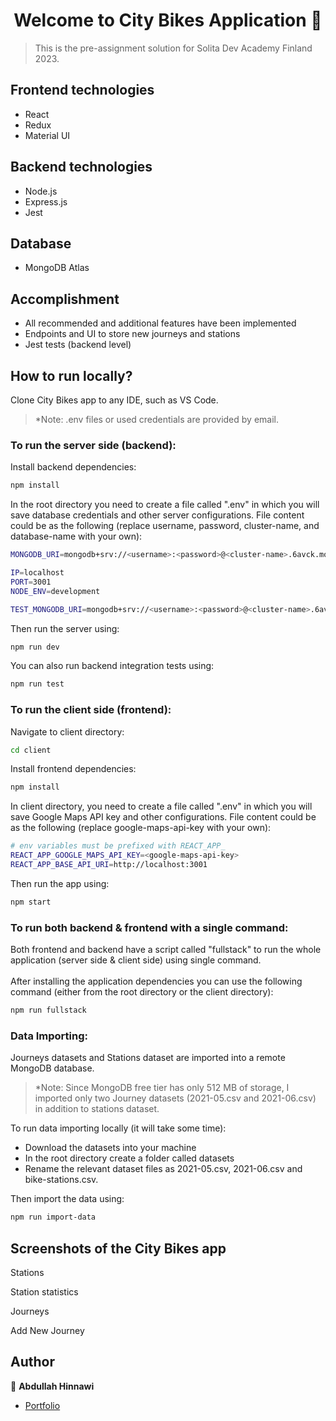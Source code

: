 <h1 align="center">Welcome to City Bikes Application 👋</h1>

> This is the pre-assignment solution for Solita Dev Academy Finland 2023.

## Frontend technologies

- React
- Redux
- Material UI

## Backend technologies

- Node.js
- Express.js
- Jest

## Database

- MongoDB Atlas

## Accomplishment

- All recommended and additional features have been implemented
- Endpoints and UI to store new journeys and stations
- Jest tests (backend level)

## How to run locally?

Clone City Bikes app to any IDE, such as VS Code.

> \*Note: .env files or used credentials are provided by email.

### To run the server side (backend):

Install backend dependencies:

```sh
npm install
```

In the root directory you need to create a file called ".env" in which you
will save database credentials and other server configurations. File content could be as
the following (replace username, password, cluster-name, and database-name with your own):

```sh
MONGODB_URI=mongodb+srv://<username>:<password>@<cluster-name>.6avck.mongodb.net/<database-name>?retryWrites=true&w=majority

IP=localhost
PORT=3001
NODE_ENV=development

TEST_MONGODB_URI=mongodb+srv://<username>:<password>@<cluster-name>.6avck.mongodb.net/<database-name>?retryWrites=true&w=majority
```

Then run the server using:

```sh
npm run dev
```

You can also run backend integration tests using:

```sh
npm run test
```

### To run the client side (frontend):

Navigate to client directory:

```sh
cd client
```

Install frontend dependencies:

```sh
npm install
```

In client directory, you need to create a file called ".env" in which you
will save Google Maps API key and other configurations. File content could be as
the following (replace google-maps-api-key with your own):

```sh
# env variables must be prefixed with REACT_APP_
REACT_APP_GOOGLE_MAPS_API_KEY=<google-maps-api-key>
REACT_APP_BASE_API_URI=http://localhost:3001
```

Then run the app using:

```sh
npm start
```

### To run both backend & frontend with a single command:

Both frontend and backend have a script called "fullstack" to run the whole
application (server side & client side) using single command. </br></br>
After installing the application dependencies you can use the following command (either from the root directory or the client directory):

```sh
npm run fullstack
```

### Data Importing:

Journeys datasets and Stations dataset are imported into a remote MongoDB database.

> \*Note: Since MongoDB free tier has only 512 MB of storage, I imported only two Journey datasets (2021-05.csv and 2021-06.csv) in addition to stations dataset.

To run data importing locally (it will take some time):
- Download the datasets into your machine
- In the root directory create a folder called datasets
- Rename the relevant dataset files as 2021-05.csv, 2021-06.csv and bike-stations.csv.

Then import the data using:

```sh
npm run import-data
```

## Screenshots of the City Bikes app

Stations

Station statistics

Journeys

Add New Journey

## Author

👤 **Abdullah Hinnawi**

- [Portfolio](https://abdullahhinnawi.com/)

